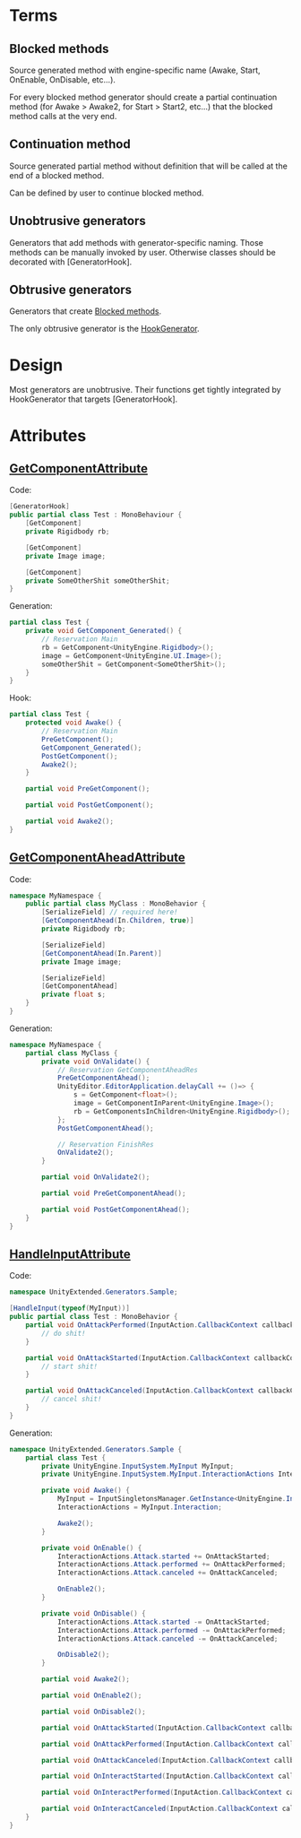 # Terms
## Blocked methods
Source generated method with engine-specific name (Awake, Start, OnEnable, OnDisable, etc...).

For every blocked method generator should create a partial continuation method (for Awake > Awake2, for Start > Start2, etc...) that the blocked method calls at the very end.

## Continuation method
Source generated partial method without definition that will be called at the end of a blocked method.

Can be defined by user to continue blocked method.

## Unobtrusive generators
Generators that add methods with generator-specific naming.
Those methods can be manually invoked by user. Otherwise classes should be decorated with [GeneratorHook].

## Obtrusive generators
Generators that create [Blocked methods](#blocked-methods).

The only obtrusive generator is the [HookGenerator](https://github.com/ArtemPindrus/UnityExtended.Generators/blob/main/UnityExtended.Generators/UnityExtended.Generators/Generators/HookGenerator.cs).

# Design
Most generators are unobtrusive. Their functions get tightly integrated by HookGenerator that targets [GeneratorHook].

# Attributes
## [GetComponentAttribute](https://github.com/ArtemPindrus/UnityExtended.Core/blob/main/Generators/Attributes/GetComponentAttribute.cs)
Code:
```csharp
[GeneratorHook]
public partial class Test : MonoBehaviour {
    [GetComponent]
    private Rigidbody rb;

    [GetComponent] 
    private Image image;

    [GetComponent] 
    private SomeOtherShit someOtherShit;
}
```

Generation:
```csharp
partial class Test {
    private void GetComponent_Generated() {
        // Reservation Main
        rb = GetComponent<UnityEngine.Rigidbody>();
        image = GetComponent<UnityEngine.UI.Image>();
        someOtherShit = GetComponent<SomeOtherShit>();
    }
}
```

Hook:
```cs
partial class Test {
    protected void Awake() {
        // Reservation Main
        PreGetComponent();
        GetComponent_Generated();
        PostGetComponent();
        Awake2();
    }

    partial void PreGetComponent();

    partial void PostGetComponent();

    partial void Awake2();
}

```

## [GetComponentAheadAttribute](https://github.com/ArtemPindrus/UnityExtended.Core/blob/main/Generators/Attributes/GetComponentAheadAttribute.cs)
Code:
```csharp
namespace MyNamespace {
    public partial class MyClass : MonoBehavior {
        [SerializeField] // required here!
        [GetComponentAhead(In.Children, true)]
        private Rigidbody rb;

        [SerializeField]
        [GetComponentAhead(In.Parent)]
        private Image image;

        [SerializeField]
        [GetComponentAhead]
        private float s;
    }
}
```

Generation:
```csharp
namespace MyNamespace {
    partial class MyClass {
        private void OnValidate() {
            // Reservation GetComponentAheadRes
            PreGetComponentAhead();
            UnityEditor.EditorApplication.delayCall += ()=> {
                s = GetComponent<float>();
                image = GetComponentInParent<UnityEngine.Image>();
                rb = GetComponentsInChildren<UnityEngine.Rigidbody>();
            };
            PostGetComponentAhead();

            // Reservation FinishRes
            OnValidate2();
        }

        partial void OnValidate2();

        partial void PreGetComponentAhead();

        partial void PostGetComponentAhead();
    }
}
```

## [HandleInputAttribute](https://github.com/ArtemPindrus/UnityExtended.Core/blob/main/Generators/Attributes/HandleInputAttribute.cs)
Code:
```csharp
namespace UnityExtended.Generators.Sample;

[HandleInput(typeof(MyInput))]
public partial class Test : MonoBehavior {
    partial void OnAttackPerformed(InputAction.CallbackContext callbackContext) {
        // do shit!
    }

    partial void OnAttackStarted(InputAction.CallbackContext callbackContext) {
        // start shit!
    }

    partial void OnAttackCanceled(InputAction.CallbackContext callbackContext) {
        // cancel shit!
    }
}
```

Generation:
```csharp
namespace UnityExtended.Generators.Sample {
    partial class Test {
        private UnityEngine.InputSystem.MyInput MyInput;
        private UnityEngine.InputSystem.MyInput.InteractionActions InteractionActions;

        private void Awake() {
            MyInput = InputSingletonsManager.GetInstance<UnityEngine.InputSystem.MyInput>();
            InteractionActions = MyInput.Interaction;

            Awake2();
        }

        private void OnEnable() {
            InteractionActions.Attack.started += OnAttackStarted;
            InteractionActions.Attack.performed += OnAttackPerformed;
            InteractionActions.Attack.canceled += OnAttackCanceled;

            OnEnable2();
        }

        private void OnDisable() {
            InteractionActions.Attack.started -= OnAttackStarted;
            InteractionActions.Attack.performed -= OnAttackPerformed;
            InteractionActions.Attack.canceled -= OnAttackCanceled;

            OnDisable2();
        }

        partial void Awake2();

        partial void OnEnable2();

        partial void OnDisable2();

        partial void OnAttackStarted(InputAction.CallbackContext callbackContext);

        partial void OnAttackPerformed(InputAction.CallbackContext callbackContext);

        partial void OnAttackCanceled(InputAction.CallbackContext callbackContext);

        partial void OnInteractStarted(InputAction.CallbackContext callbackContext);

        partial void OnInteractPerformed(InputAction.CallbackContext callbackContext);

        partial void OnInteractCanceled(InputAction.CallbackContext callbackContext);
    }
}
```

